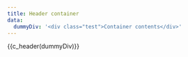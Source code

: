 ```yaml
---
title: Header container
data:
  dummyDiv: '<div class="test">Container contents</div>'
---
```

{{c_header(dummyDiv)}}
